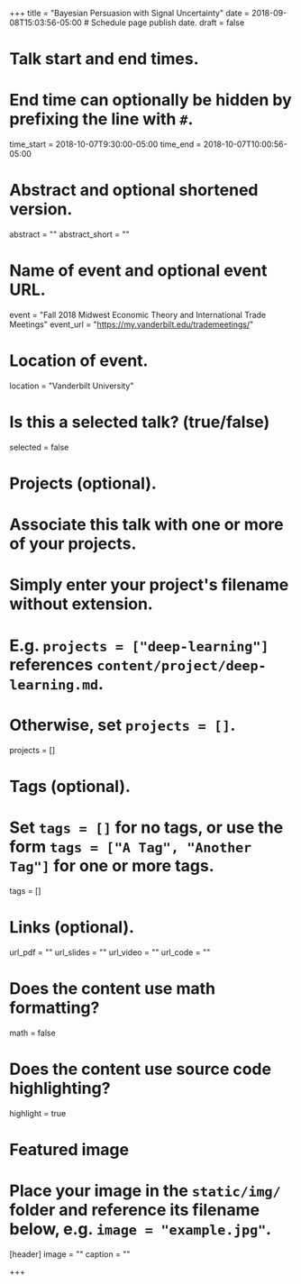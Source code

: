 +++
title = "Bayesian Persuasion with Signal Uncertainty"
date = 2018-09-08T15:03:56-05:00  # Schedule page publish date.
draft = false

# Talk start and end times.
#   End time can optionally be hidden by prefixing the line with `#`.
time_start = 2018-10-07T9:30:00-05:00
time_end = 2018-10-07T10:00:56-05:00

# Abstract and optional shortened version.
abstract = ""
abstract_short = ""

# Name of event and optional event URL.
event = "Fall 2018 Midwest Economic Theory and International Trade Meetings"
event_url = "https://my.vanderbilt.edu/trademeetings/"

# Location of event.
location = "Vanderbilt University"

# Is this a selected talk? (true/false)
selected = false

# Projects (optional).
#   Associate this talk with one or more of your projects.
#   Simply enter your project's filename without extension.
#   E.g. `projects = ["deep-learning"]` references `content/project/deep-learning.md`.
#   Otherwise, set `projects = []`.
projects = []

# Tags (optional).
#   Set `tags = []` for no tags, or use the form `tags = ["A Tag", "Another Tag"]` for one or more tags.
tags = []

# Links (optional).
url_pdf = ""
url_slides = ""
url_video = ""
url_code = ""

# Does the content use math formatting?
math = false

# Does the content use source code highlighting?
highlight = true

# Featured image
# Place your image in the `static/img/` folder and reference its filename below, e.g. `image = "example.jpg"`.
[header]
image = ""
caption = ""

+++
